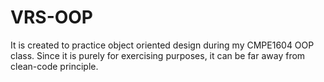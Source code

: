 # VRS-OOP


It is created to practice object oriented design during my CMPE1604 OOP class. Since it is purely for exercising purposes, it can be far away from clean-code principle.
